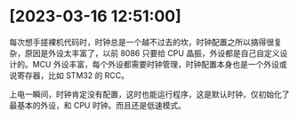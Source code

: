 

# [2023-03-16 12:51:00]

每次想手搓裸机代码时，时钟总是一个越不过去的坎，时钟配置之所以搞得很复杂，原因是外设太丰富了，以前 8086 只要给 CPU 晶振，外设都是自己自定义设计的。MCU 外设丰富，每个外设都需要时钟管理，时钟配置本身也是一个外设或说寄存器，比如 STM32 的 RCC。

上电一瞬间，时钟肯定没有配置，这时也能运行程序，这是默认时钟，仅初始化了最基本的外设，和 CPU 时钟。而且还是低速模式。
